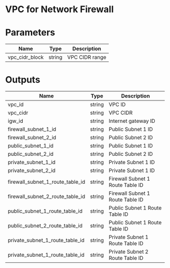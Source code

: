# VPC for Network Firewall

# Parameters
|  Name  |  Type  | Description  |
| ---- | ---- | ---- |
|  vpc_cidr_block  |  string  | VPC CIDR range  |

# Outputs
|  Name  |  Type  | Description  |
| ---- | ---- | ---- |
|  vpc_id  |  string  | VPC ID  |
|  vpc_cidr  |  string  | VPC CIDR  |
|  igw_id  |  string  | Internet gateway ID  |
|  firewall_subnet_1_id  |  string  | Public Subnet 1 ID  |
|  firewall_subnet_2_id  |  string  | Public Subnet 2 ID  |
|  public_subnet_1_id  |  string  | Public Subnet 1 ID  |
|  public_subnet_2_id  |  string  | Public Subnet 2 ID  |
|  private_subnet_1_id |  string  | Private Subnet 1 ID  |
|  private_subnet_2_id  |  string  | Private Subnet 1 ID  |
|  firewall_subnet_1_route_table_id  |  string  | Firewall Subnet 1 Route Table ID  |
|  firewall_subnet_2_route_table_id  |  string  | Firewall Subnet 1 Route Table ID  |
|  public_subnet_1_route_table_id  |  string  | Public Subnet 1 Route Table ID  |
|  public_subnet_2_route_table_id  |  string  | Public Subnet 1 Route Table ID  |
|  private_subnet_1_route_table_id |  string  | Private Subnet 1 Route Table ID |
|  private_subnet_1_route_table_id |  string  | Private Subnet 2 Route Table ID  |
